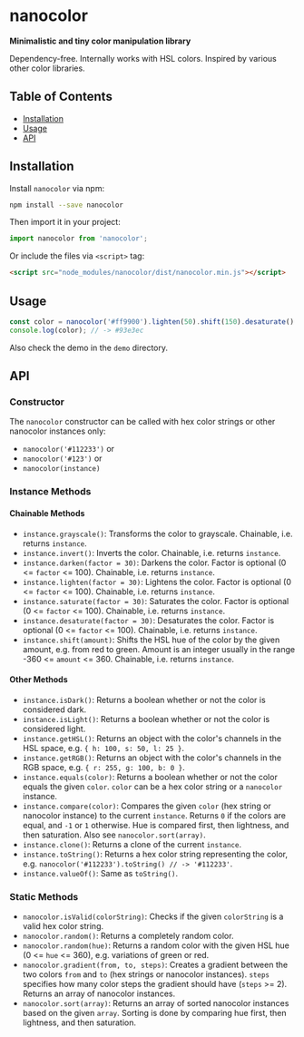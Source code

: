 # nanocolor

**Minimalistic and tiny color manipulation library**

Dependency-free. Internally works with HSL colors. Inspired by various other color libraries.

## Table of Contents

* [Installation](#installation)
* [Usage](#usage)
* [API](#api)


## Installation

Install `nanocolor` via npm:

```bash
npm install --save nanocolor
```

Then import it in your project:

```javascript
import nanocolor from 'nanocolor';
```

Or include the files via `<script>` tag:
```html
<script src="node_modules/nanocolor/dist/nanocolor.min.js"></script>
```


## Usage

```javascript
const color = nanocolor('#ff9900').lighten(50).shift(150).desaturate().toString();
console.log(color); // -> #93e3ec
```

Also check the demo in the `demo` directory.


## API

### Constructor

The `nanocolor` constructor can be called with hex color strings or other nanocolor instances only:
* `nanocolor('#112233')` or
* `nanocolor('#123')` or
* `nanocolor(instance)`

### Instance Methods

#### Chainable Methods
* `instance.grayscale()`: Transforms the color to grayscale. Chainable, i.e. returns `instance`.
* `instance.invert()`: Inverts the color. Chainable, i.e. returns `instance`.
* `instance.darken(factor = 30)`: Darkens the color. Factor is optional (0 <= `factor` <= 100). Chainable, i.e. returns `instance`.
* `instance.lighten(factor = 30)`: Lightens the color. Factor is optional (0 <= `factor` <= 100). Chainable, i.e. returns `instance`.
* `instance.saturate(factor = 30)`: Saturates the color. Factor is optional (0 <= `factor` <= 100). Chainable, i.e. returns `instance`.
* `instance.desaturate(factor = 30)`: Desaturates the color. Factor is optional (0 <= `factor` <= 100). Chainable, i.e. returns `instance`.
* `instance.shift(amount)`: Shifts the HSL hue of the color by the given amount, e.g. from red to green. Amount is an integer usually in the range -360 <= `amount` <= 360. Chainable, i.e. returns `instance`.

#### Other Methods
* `instance.isDark()`: Returns a boolean whether or not the color is considered dark.
* `instance.isLight()`: Returns a boolean whether or not the color is considered light.
* `instance.getHSL()`: Returns an object with the color's channels in the HSL space, e.g. `{ h: 100, s: 50, l: 25 }`.
* `instance.getRGB()`: Returns an object with the color's channels in the RGB space, e.g. `{ r: 255, g: 100, b: 0 }`.
* `instance.equals(color)`: Returns a boolean whether or not the color equals the given `color`. `color` can be a hex color string or a `nanocolor` instance.
* `instance.compare(color)`: Compares the given `color` (hex string or nanocolor instance) to the current `instance`. Returns `0` if the colors are equal, and `-1` or `1` otherwise. Hue is compared first, then lightness, and then saturation. Also see `nanocolor.sort(array)`.
* `instance.clone()`: Returns a clone of the current `instance`.
* `instance.toString()`: Returns a hex color string representing the color, e.g. `nanocolor('#112233').toString() // -> '#112233'`.
* `instance.valueOf()`: Same as `toString()`.

### Static Methods

* `nanocolor.isValid(colorString)`: Checks if the given `colorString` is a valid hex color string.
* `nanocolor.random()`: Returns a completely random color.
* `nanocolor.random(hue)`: Returns a random color with the given HSL hue (0 <= `hue` <= 360), e.g. variations of green or red.
* `nanocolor.gradient(from, to, steps)`: Creates a gradient between the two colors `from` and `to` (hex strings or nanocolor instances). `steps` specifies how many color steps the gradient should have (`steps` >= 2). Returns an array of nanocolor instances.
* `nanocolor.sort(array)`: Returns an array of sorted nanocolor instances based on the given `array`. Sorting is done by comparing hue first, then lightness, and then saturation.
